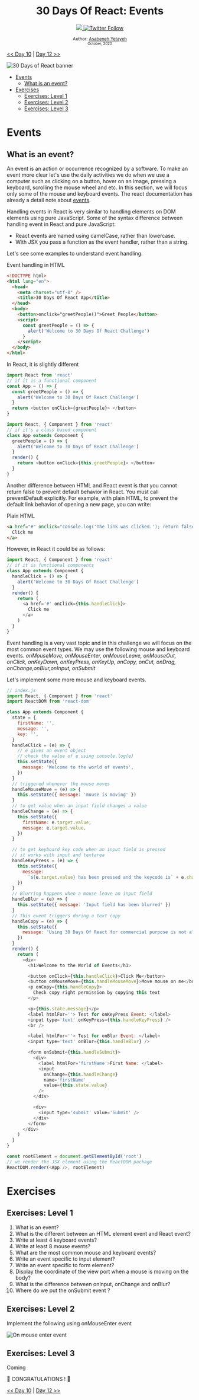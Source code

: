 <div align="center">
  <h1> 30 Days Of React: Events</h1>
  <a class="header-badge" target="_blank" href="https://www.linkedin.com/in/asabeneh/">
  <img src="https://img.shields.io/badge/style--5eba00.svg?label=LinkedIn&logo=linkedin&style=social">
  </a>
  <a class="header-badge" target="_blank" href="https://twitter.com/Asabeneh">
  <img alt="Twitter Follow" src="https://img.shields.io/twitter/follow/asabeneh?style=social">
  </a>

<sub>Author:
<a href="https://www.linkedin.com/in/asabeneh/" target="_blank">Asabeneh Yetayeh</a><br>
<small> October, 2020</small>
</sub>

</div>

[<< Day 10](../10_React_Project_Folder_Structure/10_react_project_folder_structure.md) | [Day 12 >>](../12_Day_Forms/12_forms.md)

![30 Days of React banner](../images/30_days_of_react_banner_day_8.jpg)

- [Events](#events)
  - [What is an event?](#what-is-an-event)
- [Exercises](#exercises)
  - [Exercises: Level 1](#exercises-level-1)
  - [Exercises: Level 2](#exercises-level-2)
  - [Exercises: Level 3](#exercises-level-3)

# Events

## What is an event?

An event is an action or occurrence recognized by a software. To make an event more clear let's use the daily activities we do when we use a computer such as clicking on a button, hover on an image, pressing a keyboard, scrolling the mouse wheel and etc. In this section, we will focus only some of the mouse and keyboard events. The react documentation has already a detail note about [events](https://reactjs.org/docs/handling-events.html).

Handling events in React is very similar to handling elements on DOM elements using pure JavaScript. Some of the syntax difference between handling event in React and pure JavaScript:

- React events are named using camelCase, rather than lowercase.
- With JSX you pass a function as the event handler, rather than a string.

Let's see some examples to understand event handling.

Event handling in HTML

```html
<!DOCTYPE html>
<html lang="en">
  <head>
    <meta charset="utf-8" />
    <title>30 Days Of React App</title>
  </head>
  <body>
    <button>onclick="greetPeople()">Greet People</button>
    <script>
      const greetPeople = () => {
        alert('Welcome to 30 Days Of React Challenge')
      }
    </script>
  </body>
</html>
```

In React, it is slightly different

```js
import React from 'react'
// if it is a functional component
const App = () => {
  const greetPeople = () => {
    alert('Welcome to 30 Days Of React Challenge')
  }
  return <button onClick={greetPeople}> </button>
}
```

```js
import React, { Component } from 'react'
// if it's a class based component
class App extends Component {
  greetPeople = () => {
    alert('Welcome to 30 Days Of React Challenge')
  }
  render() {
    return <button onClick={this.greetPeople}> </button>
  }
}
```

Another difference between HTML and React event is that you cannot return false to prevent default behavior in React. You must call preventDefault explicitly. For example, with plain HTML, to prevent the default link behavior of opening a new page, you can write:

Plain HTML

```html
<a href="#" onclick="console.log('The link was clicked.'); return false">
  Click me
</a>
```

However, in React it could be as follows:

```js
import React, { Component } from 'react'
// if it is functional components
class App extends Component {
  handleClick = () => {
    alert('Welcome to 30 Days Of React Challenge')
  }
  render() {
    return (
      <a href='#' onClick={this.handleClick}>
        Click me
      </a>
    )
  }
}
```

Event handling is a very vast topic and in this challenge we will focus on the most common event types. We may use the following mouse and keyboard events.
_onMouseMove, onMouseEnter, onMouseLeave, onMouseOut, onClick, onKeyDown, onKeyPress, onKeyUp, onCopy, onCut, onDrag, onChange,onBlur,onInput, onSubmit_

Let's implement some more mouse and keyboard events.

```js
// index.js
import React, { Component } from 'react'
import ReactDOM from 'react-dom'

class App extends Component {
  state = {
    firstName: '',
    message: '',
    key: '',
  }
  handleClick = (e) => {
    // e gives an event object
    // check the value of e using console.log(e)
    this.setState({
      message: 'Welcome to the world of events',
    })
  }
  // triggered whenever the mouse moves
  handleMouseMove = (e) => {
    this.setState({ message: 'mouse is moving' })
  }
  // to get value when an input field changes a value
  handleChange = (e) => {
    this.setState({
      firstName: e.target.value,
      message: e.target.value,
    })
  }

  // to get keyboard key code when an input field is pressed
  // it works with input and textarea
  handleKeyPress = (e) => {
    this.setState({
      message:
        `${e.target.value} has been pressed and the keycode is` + e.charCode,
    })
  }
  // Blurring happens when a mouse leave an input field
  handleBlur = (e) => {
    this.setState({ message: 'Input field has been blurred' })
  }
  // This event triggers during a text copy
  handleCopy = (e) => {
    this.setState({
      message: 'Using 30 Days Of React for commercial purpose is not allowed',
    })
  }
  render() {
    return (
      <div>
        <h1>Welcome to the World of Events</h1>

        <button onClick={this.handleClick}>Click Me</button>
        <button onMouseMove={this.handleMouseMove}>Move mouse on me</button>
        <p onCopy={this.handleCopy}>
          Check copy right permission by copying this text
        </p>

        <p>{this.state.message}</p>
        <label htmlFor=''> Test for onKeyPress Event: </label>
        <input type='text' onKeyPress={this.handleKeyPress} />
        <br />

        <label htmlFor=''> Test for onBlur Event: </label>
        <input type='text' onBlur={this.handleBlur} />

        <form onSubmit={this.handleSubmit}>
          <div>
            <label htmlFor='firstName'>First Name: </label>
            <input
              onChange={this.handleChange}
              name='firstName'
              value={this.state.value}
            />
          </div>

          <div>
            <input type='submit' value='Submit' />
          </div>
        </form>
      </div>
    )
  }
}

const rootElement = document.getElementById('root')
// we render the JSX element using the ReactDOM package
ReactDOM.render(<App />, rootElement)
```

# Exercises

## Exercises: Level 1

1. What is an event?
2. What is the different between an HTML element event and React event?
3. Write at least 4 keyboard events?
4. Write at least 8 mouse events?
5. What are the most common mouse and keyboard events?
6. Write an event specific to input element?
7. Write an event specific to form element?
8. Display the coordinate of the view port when a mouse is moving on the body?
9. What is the difference between onInput, onChange and onBlur?
10. Where do we put the onSubmit event ?

## Exercises: Level 2

Implement the following using onMouseEnter event

![On mouse enter event](../images/react_event_on_mouse_enter.gif)

## Exercises: Level 3

Coming

🎉 CONGRATULATIONS ! 🎉

[<< Day 10](../10_React_Project_Folder_Structure/10_react_project_folder_structure.md) | [Day 12 >>](../12_Day_Forms/12_forms.md)
